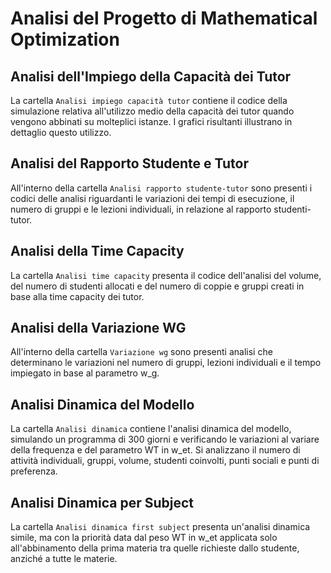 # Analisi del Progetto di Mathematical Optimization

## Analisi dell'Impiego della Capacità dei Tutor

La cartella `Analisi impiego capacità tutor` contiene il codice della simulazione relativa all'utilizzo medio della capacità dei tutor quando vengono abbinati su molteplici istanze. I grafici risultanti illustrano in dettaglio questo utilizzo.

## Analisi del Rapporto Studente e Tutor

All'interno della cartella `Analisi rapporto studente-tutor` sono presenti i codici delle analisi riguardanti le variazioni dei tempi di esecuzione, il numero di gruppi e le lezioni individuali, in relazione al rapporto studenti-tutor.

## Analisi della Time Capacity

La cartella `Analisi time capacity` presenta il codice dell'analisi del volume, del numero di studenti allocati e del numero di coppie e gruppi creati in base alla time capacity dei tutor.

## Analisi della Variazione WG

All'interno della cartella `Variazione wg` sono presenti analisi che determinano le variazioni nel numero di gruppi, lezioni individuali e il tempo impiegato in base al parametro w_g.

## Analisi Dinamica del Modello

La cartella `Analisi dinamica` contiene l'analisi dinamica del modello, simulando un programma di 300 giorni e verificando le variazioni al variare della frequenza e del parametro WT in w_et. Si analizzano il numero di attività individuali, gruppi, volume, studenti coinvolti, punti sociali e punti di preferenza.

## Analisi Dinamica per Subject

La cartella `Analisi dinamica first subject` presenta un'analisi dinamica simile, ma con la priorità data dal peso WT in w_et applicata solo all'abbinamento della prima materia tra quelle richieste dallo studente, anziché a tutte le materie.
